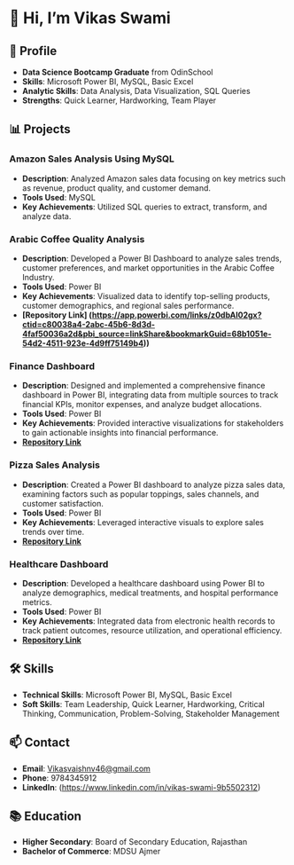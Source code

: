 # 👋 Hi, I’m Vikas Swami

## 💼 Profile
- **Data Science Bootcamp Graduate** from OdinSchool
- **Skills**: Microsoft Power BI, MySQL, Basic Excel
- **Analytic Skills**: Data Analysis, Data Visualization, SQL Queries
- **Strengths**: Quick Learner, Hardworking, Team Player

## 📊 Projects

### Amazon Sales Analysis Using MySQL
- **Description**: Analyzed Amazon sales data focusing on key metrics such as revenue, product quality, and customer demand.
- **Tools Used**: MySQL
- **Key Achievements**: Utilized SQL queries to extract, transform, and analyze data.


### Arabic Coffee Quality Analysis
- **Description**: Developed a Power BI Dashboard to analyze sales trends, customer preferences, and market opportunities in the Arabic Coffee Industry.
- **Tools Used**: Power BI
- **Key Achievements**: Visualized data to identify top-selling products, customer demographics, and regional sales performance.
- **[Repository Link] (https://app.powerbi.com/links/z0dbAl02gx?ctid=c80038a4-2abc-45b6-8d3d-4faf50036a2d&pbi_source=linkShare&bookmarkGuid=68b1051e-54d2-4511-923e-4d9ff75149b4))**

### Finance Dashboard
- **Description**: Designed and implemented a comprehensive finance dashboard in Power BI, integrating data from multiple sources to track financial KPIs, monitor expenses, and analyze budget allocations.
- **Tools Used**: Power BI
- **Key Achievements**: Provided interactive visualizations for stakeholders to gain actionable insights into financial performance.
- **[Repository Link](https://app.powerbi.com/links/MCBuE_L4OJ?ctid=c80038a4-2abc-45b6-8d3d-4faf50036a2d&pbi_source=linkShare)**

### Pizza Sales Analysis
- **Description**: Created a Power BI dashboard to analyze pizza sales data, examining factors such as popular toppings, sales channels, and customer satisfaction.
- **Tools Used**: Power BI
- **Key Achievements**: Leveraged interactive visuals to explore sales trends over time.
- **[Repository Link](https://app.powerbi.com/links/QD-4vU6a-C?ctid=c80038a4-2abc-45b6-8d3d-4faf50036a2d&pbi_source=linkShare)**

### Healthcare Dashboard
- **Description**: Developed a healthcare dashboard using Power BI to analyze demographics, medical treatments, and hospital performance metrics.
- **Tools Used**: Power BI
- **Key Achievements**: Integrated data from electronic health records to track patient outcomes, resource utilization, and operational efficiency.
- **[Repository Link](https://app.powerbi.com/links/KetwQ30ZHu?ctid=c80038a4-2abc-45b6-8d3d-4faf50036a2d&pbi_source=linkShare)**

## 🛠️ Skills
- **Technical Skills**: Microsoft Power BI, MySQL, Basic Excel
- **Soft Skills**: Team Leadership, Quick Learner, Hardworking, Critical Thinking, Communication, Problem-Solving, Stakeholder Management

## 📫 Contact
- **Email**: Vikasvaishnv46@gmail.com
- **Phone**: 9784345912
- **LinkedIn**: (https://www.linkedin.com/in/vikas-swami-9b5502312)

## 📚 Education
- **Higher Secondary**: Board of Secondary Education, Rajasthan
- **Bachelor of Commerce**: MDSU Ajmer

